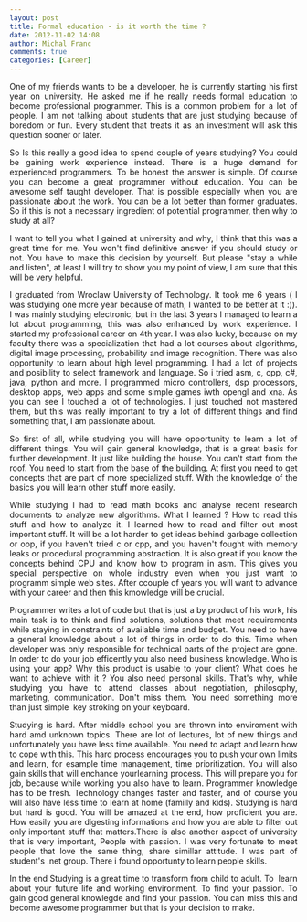 ```yaml
---
layout: post
title: Formal education - is it worth the time ?
date: 2012-11-02 14:08
author: Michal Franc
comments: true
categories: [Career]
---
```

<p align="justify">One of my friends wants to be a developer, he is currently starting his first year on university. He asked me if he really needs formal education to become professional programmer. This is a common problem for a lot of people. I am not talking about students that are just studying because of boredom or fun. Every student that treats it as an investment will ask this question sooner or later.</p>  <p align="justify">So Is this really a good idea to spend couple of years studying? You could be gaining work experience instead. There is a huge demand for experienced programmers. To be honest the answer is simple. Of course you can become a great programmer without education. You can be awesome self taught developer. That is possible especially when you are passionate about the work. You can be a lot better than former graduates. So if this is not a necessary ingredient of potential programmer, then why to study at all?</p>  <p align="justify">I want to tell you what I gained at university and why, I think that this was a great time for me. You won't find definitive answer if you should study or not. You have to make this decision by yourself. But please &quot;stay a while and listen&quot;, at least I will try to show you my point of view, I am sure that this will be very helpful.</p>  <p align="justify">I graduated from Wroclaw University of Technology. It took me 6 years ( I was studying one more year because of math, I wanted to be better at it :)). I was mainly studying electronic, but in the last 3 years I managed to learn a lot about programming, this was also enhanced by work experience. I started my professional career on 4th year. I was also lucky, because on my faculty there was a specialization that had a lot courses about algorithms, digital image processing, probability and image recognition. There was also opportunity to learn about high level programming. I had a lot of projects and posibility to select framework and language. So i tried asm, c, cpp, c#, java, python and more. I programmed micro controllers, dsp processors, desktop apps, web apps and some simple games iwth opengl and xna. As you can see I touched a lot of technologies. I just touched not mastered them, but this was really important to try a lot of different things and find something that, I am passionate about.</p>  <p align="justify">So first of all, while studying you will have opportunity to learn a lot of different things. You will gain general knowledge, that is a great basis for further development. It just like building the house. You can't start from the roof. You need to start from the base of the building. At first you need to get concepts that are part of more specialized stuff. With the knowledge of the basics you will learn other stuff more easily.</p>  <p align="justify">While studying I had to read math books and analyse recent research documents to analyze new algorithms. What I learned ? How to read this stuff and how to analyze it. I learned how to read and filter out most important stuff. It will be a lot harder to get ideas behind garbage collection or oop, if you haven't tried c or cpp, and you haven't fought with memory leaks or procedural programming abstraction. It is also great if you know the concepts behind CPU and know how to program in asm. This gives you special perspective on whole industry even when you just want to programm simple web sites. After ccouple of years you will want to advance with your career and then this kmowledge will be crucial.</p>  <p align="justify">Programmer writes a lot of code but that is just a by product of his work, his main task is to think and find solutions, solutions that meet requirements while staying in constraints of available time and budget. You need to have a general knowledge about a lot of things in order to do this. Time when developer was only responsible for technical parts of the project are gone. In order to do your job efficently you also need business knowledge. Who is using your app? Why this product is usable to your client? What does he want to achieve with it ? You also need personal skills. That's why, while studying you have to attend classes about negotiation, philosophy, marketing, communication. Don't miss them. You need something more than just simple&#160; key stroking on your keyboard.</p>  <p align="justify">Studying is hard. After middle school you are thrown into enviroment with hard amd unknown topics. There are lot of lectures, lot of new things and unfortunately you have less time available. You need to adapt and learn how to cope with this. This hard process encourages you to push your own limits and learn, for esample time management, time prioritization. You will also gain skills that will enchance yourlearning process. This will prepare you for job, because while working you also have to learn. Programmer knowledge has to be fresh. Technology changes faster and faster, and of course you will also have less time to learn at home (familly and kids). Studying is hard but hard is good. You will be amazed at the end, how proficient you are. How easily you are digesting informations and how you are able to filter out only important stuff that matters.There is also another aspect of university that is very important, People with passion. I was very fortunate to meet people that love the same thing, share simillar attitude. I was part of student's .net group. There i found opportunty to learn people skills.</p>  <p align="justify">In the end Studying is a great time to transform from child to adult. To&#160; learn about your future life and working environment. To find your passion. To gain good general knowlegde and find your passion. You can miss this and become awesome programmer but that is your decision to make.</p>
